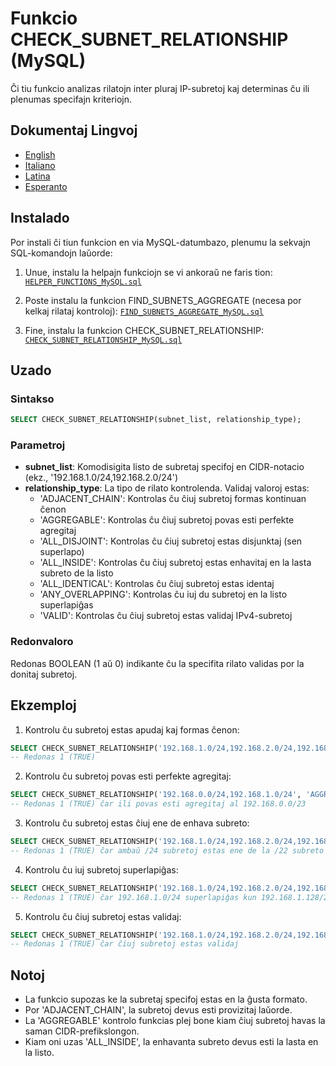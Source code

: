 # Funkcio CHECK_SUBNET_RELATIONSHIP (MySQL)

Ĉi tiu funkcio analizas rilatojn inter pluraj IP-subretoj kaj determinas ĉu ili plenumas specifajn kriteriojn.

## Dokumentaj Lingvoj

- [English](./CHECK_SUBNET_RELATIONSHIP_MySQL.en.md)
- [Italiano](./CHECK_SUBNET_RELATIONSHIP_MySQL.it.md)
- [Latina](./CHECK_SUBNET_RELATIONSHIP_MySQL.la.md)
- [Esperanto](./CHECK_SUBNET_RELATIONSHIP_MySQL.eo.md)

## Instalado

Por instali ĉi tiun funkcion en via MySQL-datumbazo, plenumu la sekvajn SQL-komandojn laŭorde:

1. Unue, instalu la helpajn funkciojn se vi ankoraŭ ne faris tion:
[`HELPER_FUNCTIONS_MySQL.sql`](./sql/HELPER_FUNCTIONS_MySQL.sql)

2. Poste instalu la funkcion FIND_SUBNETS_AGGREGATE (necesa por kelkaj rilataj kontroloj):
[`FIND_SUBNETS_AGGREGATE_MySQL.sql`](./sql/FIND_SUBNETS_AGGREGATE_MySQL.sql)

3. Fine, instalu la funkcion CHECK_SUBNET_RELATIONSHIP:
[`CHECK_SUBNET_RELATIONSHIP_MySQL.sql`](./sql/CHECK_SUBNET_RELATIONSHIP_MySQL.sql)

## Uzado

### Sintakso

```sql
SELECT CHECK_SUBNET_RELATIONSHIP(subnet_list, relationship_type);
```

### Parametroj

- **subnet_list**: Komodisigita listo de subretaj specifoj en CIDR-notacio (ekz., '192.168.1.0/24,192.168.2.0/24')
- **relationship_type**: La tipo de rilato kontrolenda. Validaj valoroj estas:
  - 'ADJACENT_CHAIN': Kontrolas ĉu ĉiuj subretoj formas kontinuan ĉenon
  - 'AGGREGABLE': Kontrolas ĉu ĉiuj subretoj povas esti perfekte agregitaj
  - 'ALL_DISJOINT': Kontrolas ĉu ĉiuj subretoj estas disjunktaj (sen superlapo)
  - 'ALL_INSIDE': Kontrolas ĉu ĉiuj subretoj estas enhavitaj en la lasta subreto de la listo
  - 'ALL_IDENTICAL': Kontrolas ĉu ĉiuj subretoj estas identaj
  - 'ANY_OVERLAPPING': Kontrolas ĉu iuj du subretoj en la listo superlapiĝas
  - 'VALID': Kontrolas ĉu ĉiuj subretoj estas validaj IPv4-subretoj

### Redonvaloro

Redonas BOOLEAN (1 aŭ 0) indikante ĉu la specifita rilato validas por la donitaj subretoj.

## Ekzemploj

1. Kontrolu ĉu subretoj estas apudaj kaj formas ĉenon:
```sql
SELECT CHECK_SUBNET_RELATIONSHIP('192.168.1.0/24,192.168.2.0/24,192.168.3.0/24', 'ADJACENT_CHAIN');
-- Redonas 1 (TRUE)
```

2. Kontrolu ĉu subretoj povas esti perfekte agregitaj:
```sql
SELECT CHECK_SUBNET_RELATIONSHIP('192.168.0.0/24,192.168.1.0/24', 'AGGREGABLE');
-- Redonas 1 (TRUE) ĉar ili povas esti agregitaj al 192.168.0.0/23
```

3. Kontrolu ĉu subretoj estas ĉiuj ene de enhava subreto:
```sql
SELECT CHECK_SUBNET_RELATIONSHIP('192.168.1.0/24,192.168.2.0/24,192.168.0.0/22', 'ALL_INSIDE');
-- Redonas 1 (TRUE) ĉar ambaŭ /24 subretoj estas ene de la /22 subreto
```

4. Kontrolu ĉu iuj subretoj superlapiĝas:
```sql
SELECT CHECK_SUBNET_RELATIONSHIP('192.168.1.0/24,192.168.2.0/24,192.168.1.128/25', 'ANY_OVERLAPPING');
-- Redonas 1 (TRUE) ĉar 192.168.1.0/24 superlapiĝas kun 192.168.1.128/25
```

5. Kontrolu ĉu ĉiuj subretoj estas validaj:
```sql
SELECT CHECK_SUBNET_RELATIONSHIP('192.168.1.0/24,192.168.2.0/24,192.168.3.0/24', 'VALID');
-- Redonas 1 (TRUE) ĉar ĉiuj subretoj estas validaj
```

## Notoj

- La funkcio supozas ke la subretaj specifoj estas en la ĝusta formato.
- Por 'ADJACENT_CHAIN', la subretoj devus esti provizitaj laŭorde.
- La 'AGGREGABLE' kontrolo funkcias plej bone kiam ĉiuj subretoj havas la saman CIDR-prefikslongon.
- Kiam oni uzas 'ALL_INSIDE', la enhavanta subreto devus esti la lasta en la listo.
